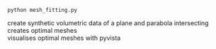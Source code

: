 ```python mesh_fitting.py```

create synthetic volumetric data of a plane and parabola intersecting<br>
creates optimal meshes<br>
visualises optimal meshes with pyvista<br>

